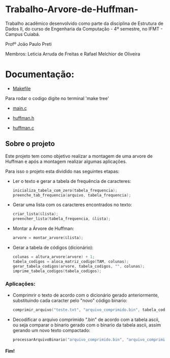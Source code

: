 # Trabalho-Arvore-de-Huffman-
 
 Trabalho acadêmico desenvolvido como parte da disciplina de Estrutura de Dados II, do curso de Engenharia da Computação - 4º semestre, no IFMT - Campus Cuiabá.

 Profº João Paulo Preti

 Membros: Leticia Arruda de Freitas e Rafael Melchior de Oliveira

 # Documentação:

 - [Makefile](https://github.com/Rafuel05/Trabalho-Arvore-de-Huffman-/blob/main/Makefile)

 Para rodar o codigo digite no terminal 'make tree'

 - [main.c](https://github.com/Rafuel05/Trabalho-Arvore-de-Huffman-/blob/main/main.c)

 - [huffman.h](https://github.com/Rafuel05/Trabalho-Arvore-de-Huffman-/blob/main/huffmanTree.h)

 - [huffman.c](https://github.com/Rafuel05/Trabalho-Arvore-de-Huffman-/blob/main/huffmanTree.c)

## Sobre o projeto 

Este projeto tem como objetivo realizar a montagem de uma arvore de Huffman e após a montagem realizar algumas aplicações.

Para isso o projeto esta dividido nas seguintes etapas: 

- Ler o texto e gerar a tabela de frequência de caracteres:

  ```c
  inicializa_tabela_com_zero(tabela_frequencia);
  preenche_tab_frequencia(arquivo, tabela_frequencia);
  ```

- Gerar uma lista com os caracteres encontrados no texto:

  ```c
  criar_lista(&lista);
  preencher_lista(tabela_frequencia, &lista); 
  ```

- Montar a Árvore de Huffman:

  ```c
  arvore = montar_arvore(&lista); 
  ```

- Gerar a tabela de códigos (dicionário):

  ```c
  colunas = altura_arvore(arvore) + 1;
  tabela_codigos = aloca_matriz_codigo(TAM, colunas);
  gerar_tabela_codigos(arvore, tabela_codigos, "", colunas);
  imprime_tabela_codigos(tabela_codigos);
  ```

### Aplicações:

- Comprimrir o texto de acordo com o dicionário gerado anteriormente, substituindo cada caracter pelo "novo" código binario:

  ```c
  comprimir_arquivo("teste.txt", "arquivo_comprimido.bin", tabela_codigos);
  ```

- Decodificar o arquivo comprimido ".bin" de acordo com a tabela ascii, ou seja comparar o binario gerado com o binario da tabela ascii, assim gerando um novo texto compactado:

  ```c
  processarArquivoBinario("arquivo_comprimido.bin", "arquivo_comprimido_1.txt");
  ``` 

#### Fim!

  

  
  
  
